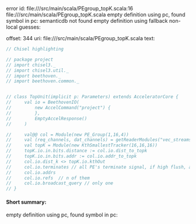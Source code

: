 error id: file://<WORKSPACE>/src/main/scala/PEgroup_topK.scala:16
file://<WORKSPACE>/src/main/scala/PEgroup_topK.scala
empty definition using pc, found symbol in pc: 
semanticdb not found
empty definition using fallback
non-local guesses:

offset: 344
uri: file://<WORKSPACE>/src/main/scala/PEgroup_topK.scala
text:
```scala
// Chisel highlighting

// package project
// import chisel3._
// import chisel3.util._
// import beethoven._
// import beethoven.common._


// class TopUnit(implicit p: Parameters) extends AcceleratorCore {
//     val io = BeethovenIO(
//         new AccelCommand("project") {
//         },
//         EmptyAccelResponse()
//     )

//     val@@ col = Module(new PE_Group(1,16,4))
//     val (req_channels, dat_channels) = getReaderModules("vec_streams")
//     val topK = Module(new KthSmallestTracker(16,16,16))
//     topK.io.in.bits.distance := col.io.dist_to_topk
//     topK.io.in.bits.addr := col.io.addr_to_topk
//     col.io.dist_k <> topK.io.kthOut
//     col.io.terminates // all PE's terminate signal, if high flush, and fetch another one
//     col.io.addrs 
//     col.io.refs  // n of them
//     col.io.broadcast_query // only one
// }
```


#### Short summary: 

empty definition using pc, found symbol in pc: 